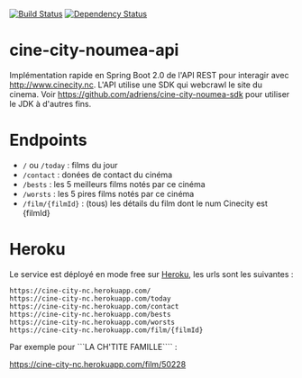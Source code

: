 [![Build Status](https://travis-ci.org/adriens/cine-city-noumea-api.svg?branch=master)](https://travis-ci.org/adriens/cine-city-noumea-api) [![Dependency Status](https://beta.gemnasium.com/badges/github.com/adriens/cine-city-noumea-api.svg)](https://beta.gemnasium.com/projects/github.com/adriens/cine-city-noumea-api)

# cine-city-noumea-api

Implémentation rapide en Spring Boot 2.0 de l'API REST pour interagir avec http://www.cinecity.nc.
L'API utilise une SDK qui webcrawl le site du cinema. Voir https://github.com/adriens/cine-city-noumea-sdk pour utiliser
le JDK à d'autres fins.


# Endpoints

- `/` ou `/today` : films du jour
- `/contact` : donées de contact du cinéma
- `/bests` : les 5 meilleurs films notés par ce cinéma
- `/worsts` : les 5 pires films notés par ce cinéma
- `/film/{filmId}` : (tous) les détails du film dont le num Cinecity est {filmId}

# Heroku

Le service est déployé en mode free sur [Heroku](), les urls sont les suivantes :

```
https://cine-city-nc.herokuapp.com/
https://cine-city-nc.herokuapp.com/today
https://cine-city-nc.herokuapp.com/contact
https://cine-city-nc.herokuapp.com/bests
https://cine-city-nc.herokuapp.com/worsts
https://cine-city-nc.herokuapp.com/film/{filmId}
```

Par exemple pour ```LA CH'TITE FAMILLE```` :

https://cine-city-nc.herokuapp.com/film/50228
